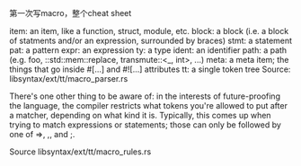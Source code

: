 第一次写macro，整个cheat sheet

item: an item, like a function, struct, module, etc.
block: a block (i.e. a block of statments and/or an expression, surrounded by braces)
stmt: a statement
pat: a pattern
expr: an expression
ty: a type
ident: an identifier
path: a path (e.g. foo, ::std::mem::replace, transmute::<_, int>, ...)
meta: a meta item; the things that go inside #[...] and #![...] attributes
tt: a single token tree
Source: libsyntax/ext/tt/macro_parser.rs

There's one other thing to be aware of: in the interests of future-proofing the language, the compiler restricts what tokens you're allowed to put after a matcher, depending on what kind it is. Typically, this comes up when trying to match expressions or statements; those can only be followed by one of =>, ,, and ;.

Source libsyntax/ext/tt/macro_rules.rs